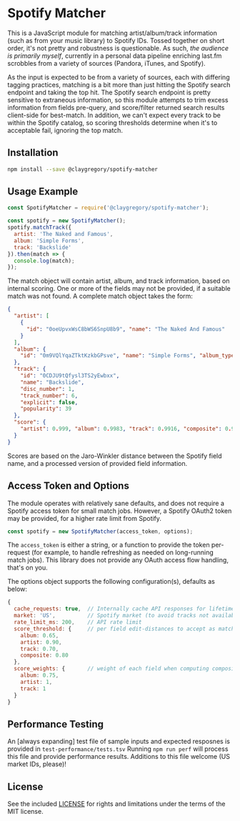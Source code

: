
# Spotify Matcher

This is a JavaScript module for matching artist/album/track information (such as from your music library) to Spotify IDs. Tossed together on short order, it's not pretty and robustness is questionable. As such, *the audience is primarily myself*, currently in a  personal data pipeline enriching last.fm scrobbles from a variety of sources (Pandora, iTunes, and Spotify).

As the input is expected to be from a variety of sources, each with differing tagging practices, matching is a bit more than just hitting the Spotify search endpoint and taking the top hit. The Spotify search endpoint is pretty sensitive to extraneous information, so this module attempts to trim excess information from fields pre-query, and score/filter returned search results client-side for best-match. In addition, we can't expect every track to be within the Spotify catalog, so scoring thresholds determine when it's to acceptable fail, ignoring the top match.

## Installation

```bash
npm install --save @claygregory/spotify-matcher
```

## Usage Example

```javascript
const SpotifyMatcher = require('@claygregory/spotify-matcher');

const spotify = new SpotifyMatcher();
spotify.matchTrack({
  artist: 'The Naked and Famous',
  album: 'Simple Forms',
  track: 'Backslide'
}).then(match => {
  console.log(match);
});
```

The match object will contain artist, album, and track information, based on internal scoring. One or more of the fields may not be provided, if a suitable match was not found. A complete match object takes the form:

```json
{
  "artist": [
    {
      "id": "0oeUpvxWsC8bWS6SnpU8b9", "name": "The Naked And Famous"
    }
  ],
  "album": {
    "id": "0m9VQlYqaZTktKzkbGPsve", "name": "Simple Forms", "album_type": "album"
  },
  "track": {
    "id": "0CDJU9tQfysl3TS2yEwbxx",
    "name": "Backslide",
    "disc_number": 1,
    "track_number": 6,
    "explicit": false,
    "popularity": 39
  },
  "score": {
    "artist": 0.999, "album": 0.9983, "track": 0.9916, "composite": 0.9961
  }
}
```

Scores are based on the Jaro-Winkler distance between the Spotify field name, and a processed version of provided field information.

## Access Token and Options

The module operates with relatively sane defaults, and does not require a Spotify access token for small match jobs. However, a Spotify OAuth2 token may be provided, for a higher rate limit from Spotify.

```javascript
const spotify = new SpotifyMatcher(access_token, options);
```

The `access_token` is either a string, or a function to provide the token per-request (for example, to handle refreshing as needed on long-running match jobs). This library does not provide any OAuth access flow handling, that's on you.

The options object supports the following configuration(s), defaults as below:

```javascript
{
  cache_requests: true,  // Internally cache API responses for lifetime of instance?
  market: 'US',          // Spotify market (to avoid tracks not available to you)
  rate_limit_ms: 200,    // API rate limit
  score_threshold: {     // per field edit-distances to accept as match
    album: 0.65,
    artist: 0.90,
    track: 0.70,
    composite: 0.80
  },
  score_weights: {       // weight of each field when computing composite score
    album: 0.75,
    artist: 1,
    track: 1
  }
}
```

## Performance Testing

An [always expanding] test file of sample inputs and expected resposnes is provided in `test-performance/tests.tsv` Running `npm run perf` will process this file and provide performance results. Additions to this file welcome (US market IDs, please)!

## License

See the included [LICENSE](LICENSE.md) for rights and limitations under the terms of the MIT license.